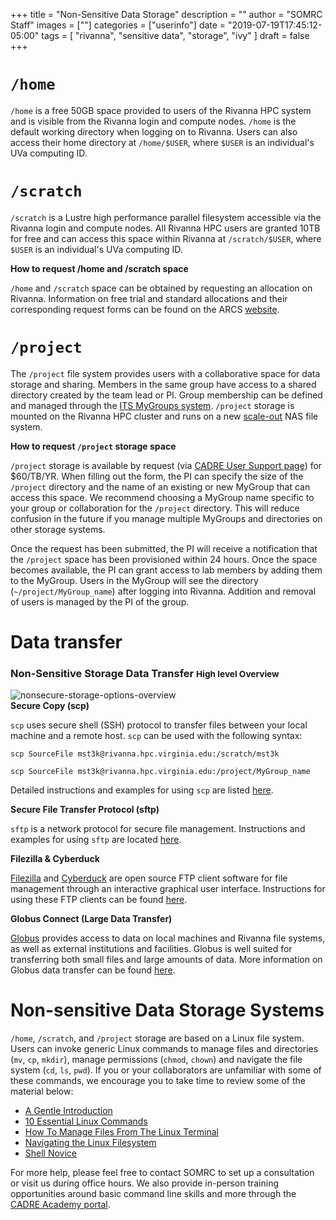 +++
title = "Non-Sensitive Data Storage"
description = ""
author = "SOMRC Staff"
images = [""]
categories = ["userinfo"]
date = "2019-07-19T17:45:12-05:00"
tags = [
    "rivanna", 
    "sensitive data",
    "storage",
    "ivy"
]
draft = false
+++

# `/home`

`/home` is a free 50GB space provided to users of the Rivanna HPC system and is visible from the Rivanna login and compute nodes. `/home` is the default working directory when logging on to Rivanna. Users can also access their home directory at `/home/$USER`, where `$USER` is an individual's UVa computing ID.

# `/scratch`

`/scratch` is a Lustre high performance parallel filesystem accessible via the Rivanna login and compute nodes. All Rivanna HPC users are granted 10TB for free and can access this space within Rivanna at `/scratch/$USER`, where `$USER` is an individual's UVa computing ID.

**How to request /home and /scratch space**

`/home` and `/scratch` space can be obtained by requesting an allocation on Rivanna. Information on free trial and standard allocations and their corresponding request forms can be found on the ARCS <a href="https://arcs.virginia.edu/allocations" target="_blank">website</a>.

# `/project`

The `/project` file system provides users with a collaborative space for data storage and sharing. Members in the same group have access to a shared directory created by the team lead or PI. Group membership can be defined and managed through the <a href="http://its.virginia.edu/mygroups/" target="_blank">ITS MyGroups system</a>. `/project` storage is mounted on the Rivanna HPC cluster and runs on a new <a href="http://whatis.techtarget.com/definition/scale-out-storage" target="_blank">scale-out</a> NAS file system.

**How to request `/project` storage space**
 
`/project` storage is available by request (via <a href="https://cadre.virginia.edu/user-support" target="_blank">CADRE User Support page</a>) for $60/TB/YR. When filling out the form, the PI can specify the size of the `/project` directory and the name of an existing or new MyGroup that can access this space. We recommend choosing a MyGroup name specific to your group or collaboration for the `/project` directory. This will reduce confusion in the future if you manage multiple MyGroups and directories on other storage systems.
 
Once the request has been submitted, the PI will receive a notification that the `/project` space has been provisioned within 24 hours. Once the space becomes available, the PI can grant access to lab members by adding them to the MyGroup. Users in the MyGroup will see the directory (`~/project/MyGroup_name`) after logging into Rivanna. Addition and removal of users is managed by the PI of the group.
 

# Data transfer

<h3>
  Non-Sensitive Storage Data Transfer
  <small class="text-muted">High level Overview</small>
</h3>
<img src="https://s3.amazonaws.com/uvasom-assets/imgs/somrc-storage-nonsecure-apr2018.png" alt="nonsecure-storage-options-overview">

<div class="bd-callout bd-callout-warning">
<b>Secure Copy (scp)</b> 
<p><code>scp</code> uses secure shell (SSH) protocol to transfer files between your local machine and a remote host. <code>scp</code> can be used with the following syntax:</p>
<p><code>scp SourceFile mst3k@rivanna.hpc.virginia.edu:/scratch/mst3k</code></p>
<p><code>scp SourceFile mst3k@rivanna.hpc.virginia.edu:/project/MyGroup_name</code></p>
<p>Detailed instructions and examples for using <code>scp</code> are listed <a href ="https://discuss.rc.virginia.edu/t/secure-copy-scp/740" target="_blank">here</a>.</p>
</div>

<div class="bd-callout bd-callout-warning">
<b>Secure File Transfer Protocol (sftp)</b> 
<p><code>sftp</code> is a network protocol for secure file management. Instructions and examples for using <code>sftp</code> are located <a href = "https://discuss.rc.virginia.edu/t/secure-file-transfer-protocol-sftp/741" target="_blank">here</a>.</p>
</div>

<div class="bd-callout bd-callout-warning">
<b>Filezilla & Cyberduck</b> 
<p><a href="https://filezilla-project.org/" target="_blank">Filezilla</a> and <a href="https://cyberduck.io/" target="_blank">Cyberduck</a> are open source FTP client software for file management through an interactive graphical user interface. Instructions for using these FTP clients can be found <a href ="https://discuss.rc.virginia.edu/t/file-management-with-an-ftp-client/742" target="_blank">here</a>.</p>
</div>

<div class="bd-callout bd-callout-warning">
<b>Globus Connect (Large Data Transfer)</b>
<p><a href="https://www.globus.org/" target="_blank">Globus</a> provides access to data on local machines and Rivanna file systems, as well as external institutions and facilities. Globus is well suited for transferring both small files and large amounts of data. More information on Globus data transfer can be found <a href ="https://discuss.rc.virginia.edu/t/globus-connect-data-transfer-introduction/345" target="_blank">here</a>.</p>
</div> 

# Non-sensitive Data Storage Systems
 
`/home`, `/scratch`, and `/project` storage are based on a Linux file system. Users can invoke generic Linux commands to manage files and directories (`mv`, `cp`, `mkdir`), manage permissions (`chmod`, `chown`) and navigate the file system (`cd`, `ls`, `pwd`).  If you or your collaborators are unfamiliar with some of these commands, we encourage you to take time to review some of the material below:

- <a href="https://computers.tutsplus.com/tutorials/navigating-the-terminal-a-gentle-introduction--mac-3855" target="_blank">A Gentle Introduction</a>
- <a href="https://www.lifewire.com/linux-commands-for-navigating-file-system-4027320" target="_blank">10 Essential Linux Commands</a>
- <a href="https://www.howtogeek.com/107808/how-to-manage-files-from-the-linux-terminal-11-commands-you-need-to-know/" target="_blank">How To Manage Files From The Linux Terminal</a>
- <a href="http://www.linuxplanet.com/linuxplanet/tutorials/6666/1" target="_blank">Navigating the Linux Filesystem</a>
- <a href="https://swcarpentry.github.io/shell-novice/" target="_blank">Shell Novice</a>

For more help, please feel free to contact SOMRC to set up a consultation or visit us during office hours. We also provide in-person training opportunities around basic command line skills and more through the <a href="https://education.cadre.virginia.edu/#/home" target="_blank">CADRE Academy portal</a>.
